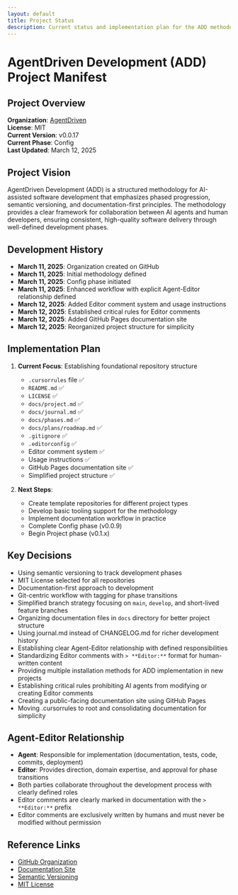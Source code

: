 ```yaml
---
layout: default
title: Project Status
description: Current status and implementation plan for the ADD methodology
---
```


# AgentDriven Development (ADD) Project Manifest

## Project Overview

**Organization**: [AgentDriven](https://github.com/AgentDriven)  
**License**: MIT  
**Current Version**: v0.0.17  
**Current Phase**: Config  
**Last Updated**: March 12, 2025

## Project Vision

AgentDriven Development (ADD) is a structured methodology for AI-assisted software development that emphasizes phased progression, semantic versioning, and documentation-first principles. The methodology provides a clear framework for collaboration between AI agents and human developers, ensuring consistent, high-quality software delivery through well-defined development phases.

## Development History

- **March 11, 2025**: Organization created on GitHub
- **March 11, 2025**: Initial methodology defined
- **March 11, 2025**: Config phase initiated
- **March 11, 2025**: Enhanced workflow with explicit Agent-Editor relationship defined
- **March 12, 2025**: Added Editor comment system and usage instructions
- **March 12, 2025**: Established critical rules for Editor comments
- **March 12, 2025**: Added GitHub Pages documentation site
- **March 12, 2025**: Reorganized project structure for simplicity

## Implementation Plan

1. **Current Focus**: Establishing foundational repository structure

   - `.cursorrules` file ✅
   - `README.md` ✅
   - `LICENSE` ✅
   - `docs/project.md` ✅
   - `docs/journal.md` ✅
   - `docs/phases.md` ✅
   - `docs/plans/roadmap.md` ✅
   - `.gitignore` ✅
   - `.editorconfig` ✅
   - Editor comment system ✅
   - Usage instructions ✅
   - GitHub Pages documentation site ✅
   - Simplified project structure ✅

2. **Next Steps**:
   - Create template repositories for different project types
   - Develop basic tooling support for the methodology
   - Implement documentation workflow in practice
   - Complete Config phase (v0.0.9)
   - Begin Project phase (v0.1.x)

## Key Decisions

- Using semantic versioning to track development phases
- MIT License selected for all repositories
- Documentation-first approach to development
- Git-centric workflow with tagging for phase transitions
- Simplified branch strategy focusing on `main`, `develop`, and short-lived feature branches
- Organizing documentation files in `docs` directory for better project structure
- Using journal.md instead of CHANGELOG.md for richer development history
- Establishing clear Agent-Editor relationship with defined responsibilities
- Standardizing Editor comments with `> **Editor:**` format for human-written content
- Providing multiple installation methods for ADD implementation in new projects
- Establishing critical rules prohibiting AI agents from modifying or creating Editor comments
- Creating a public-facing documentation site using GitHub Pages
- Moving .cursorrules to root and consolidating documentation for simplicity

## Agent-Editor Relationship

- **Agent**: Responsible for implementation (documentation, tests, code, commits, deployment)
- **Editor**: Provides direction, domain expertise, and approval for phase transitions
- Both parties collaborate throughout the development process with clearly defined roles
- Editor comments are clearly marked in documentation with the `> **Editor:**` prefix
- Editor comments are exclusively written by humans and must never be modified without permission

## Reference Links

- [GitHub Organization](https://github.com/AgentDriven)
- [Documentation Site](https://agentdriven.github.io/Development/)
- [Semantic Versioning](https://semver.org/)
- [MIT License](https://opensource.org/licenses/MIT)
